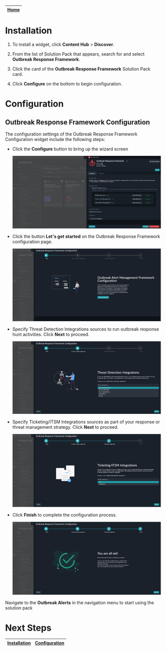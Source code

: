 | [Home](../README.md) |
|--------------------------------------------|

# Installation

1. To install a widget, click **Content Hub** > **Discover**.

2. From the list of Solution Pack that appears, search for and select **Outbreak Response Framework**. 

3. Click the card of the **Outbreak Response Framework** Solution Pack card.

4. Click **Configure** on the bottom to begin configuration.

# Configuration

## Outbreak Response Framework Configuration

The configuration settings of the Outbreak Response Framework Configuration widget include the following steps:

- Click the **Configure** button to bring up the wizard screen
  
    ![CICD Configration](./res/config-wizard-00.png)

- Click the button **Let's get started** on the Outbreak Response Framework configuration page.

    ![Outbreak Alert get started](./res/config-wizard-01.png)

- Specify Threat Detection Integrations sources to run outbreak response hunt activities. Click **Next** to proceed.

    ![Define your Threat Detection Integrations](./res/config-wizard-02.png)

- Specify Ticketing/ITSM Integrations sources as part of your response or threat management strategy. Click **Next** to proceed.

    ![Define your Ticketing/ITSM Integrations](./res/config-wizard-03.png)

- Click **Finish** to complete the configuration process.

    ![All set](./res/config-wizard-04.png)

Navigate to the **Outbreak Alerts** in the navigation menu to start using the solution pack


# Next Steps
| [Installation](./setup.md#installation) | [Configuration](./setup.md#configuration) |
| ----------------------------------------- | ------------------------------------------- |
